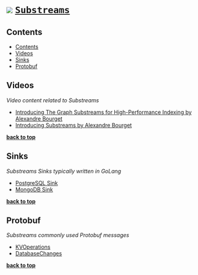 <h1>
    <a href="https://awesome.re"><img src="https://awesome.re/badge-flat.svg" /></a> 
    <a href="https://substreams.streamingfast.io"><code>Substreams</code></a>
</h1>

## Contents

- [Contents](#contents)
- [Videos](#videos)
- [Sinks](#sinks)
- [Protobuf](#protobuf)

## Videos

 *Video content related to Substreams*

- [Introducing The Graph Substreams for High-Performance Indexing by Alexandre Bourget
](https://www.youtube.com/watch?v=K-nhC2FCB5k&t=506s)
- [Introducing Substreams by Alexandre Bourget](https://www.youtube.com/watch?v=qWxffTKpciU)

**[back to top](#contents)**

## Sinks

 *Substreams Sinks typically written in GoLang*

- [PostgreSQL Sink](https://github.com/streamingfast/substreams-sink-postgres)
- [MongoDB Sink](https://github.com/streamingfast/substreams-sink-mongodb)

**[back to top](#contents)**

## Protobuf

 *Substreams commonly used Protobuf messages*

- [KVOperations](https://github.com/streamingfast/substreams-sink-kv/blob/main/proto/substreams/sink/kv/v1/kv.proto)
- [DatabaseChanges](https://github.com/streamingfast/substreams-database-change/blob/develop/proto/substreams/sink/database/v1/database.proto)

**[back to top](#contents)**
